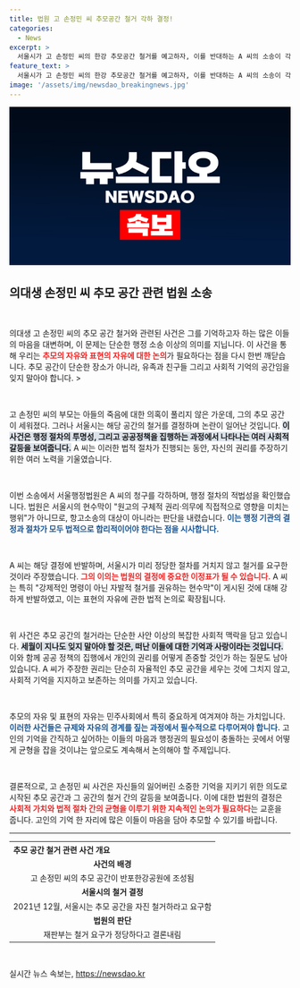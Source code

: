 ```yaml
---
title: 법원 고 손정민 씨 추모공간 철거 각하 결정!
categories:
  - News
excerpt: >
  서울시가 고 손정민 씨의 한강 추모공간 철거를 예고하자, 이를 반대하는 A 씨의 소송이 각하되었습니다. 재판부는 서울시의 조치가 법적 강제성이 없어 소송 대상이 아니라고 밝혔습니다. 이 사건의 진행은 추모의 의미와 자유로운 표현을 둘러싼 논란을 더욱 증폭시키고 있습니다.
feature_text: >
  서울시가 고 손정민 씨의 한강 추모공간 철거를 예고하자, 이를 반대하는 A 씨의 소송이 각하되었습니다. 재판부는 서울시의 조치가 법적 강제성이 없어 소송 대상이 아니라고 밝혔습니다. 이 사건의 진행은 추모의 의미와 자유로운 표현을 둘러싼 논란을 더욱 증폭시키고 있습니다.
image: '/assets/img/newsdao_breakingnews.jpg'
---
```


<p><img src="/assets/img/newsdao_breakingnews.jpg" alt="implanttips 속보" /></p>

<h2 data-ke-size="size26">의대생 손정민 씨 추모 공간 관련 법원 소송</h2>

<p data-ke-size="size16">&nbsp;</p>

<p>의대생 고 손정민 씨의 추모 공간 철거와 관련된 사건은 그를 기억하고자 하는 많은 이들의 마음을 대변하며, 이 문제는 단순한 행정 소송 이상의 의미를 지닙니다. 이 사건을 통해 우리는 <b><span style="color: #ee2323;">추모의 자유와 표현의 자유에 대한 논의</span></b>가 필요하다는 점을 다시 한번 깨닫습니다. 추모 공간이 단순한 장소가 아니라, 유족과 친구들 그리고 사회적 기억의 공간임을 잊지 말아야 합니다. &gt; </p>

<p data-ke-size="size16">&nbsp;</p>

<p>고 손정민 씨의 부모는 아들의 죽음에 대한 의혹이 풀리지 않은 가운데, 그의 추모 공간이 세워졌다. 그러나 서울시는 해당 공간의 철거를 결정하며 논란이 일어난 것입니다. <b><span style="background-color: #21538527;">이 사건은 행정 절차의 투명성, 그리고 공공정책을 집행하는 과정에서 나타나는 여러 사회적 갈등을 보여줍니다.</span></b> A 씨는 이러한 법적 절차가 진행되는 동안, 자신의 권리를 주장하기 위한 여러 노력을 기울였습니다. </p>

<p data-ke-size="size16">&nbsp;</p>

<p>이번 소송에서 서울행정법원은 A 씨의 청구를 각하하며, 행정 절차의 적법성을 확인했습니다. 법원은 서울시의 현수막이 "원고의 구체적 권리·의무에 직접적으로 영향을 미치는 행위"가 아니므로, 항고소송의 대상이 아니라는 판단을 내렸습니다. <b><span style="color: #1a5490;">이는 행정 기관의 결정과 절차가 모두 법적으로 합리적이어야 한다는 점을 시사합니다.</span></b> </p>

<p data-ke-size="size16">&nbsp;</p>

<p>A 씨는 해당 결정에 반발하며, 서울시가 미리 정당한 절차를 거치지 않고 철거를 요구한 것이라 주장했습니다. <b><span style="color: #ee2323;">그의 이의는 법원의 결정에 중요한 이정표가 될 수 있습니다.</span></b> A 씨는 특히 "강제적인 명령이 아닌 자발적 철거를 권유하는 현수막"이 게시된 것에 대해 강하게 반발하였고, 이는 표현의 자유에 관한 법적 논의로 확장됩니다. </p>

<p data-ke-size="size16">&nbsp;</p>

<p>위 사건은 추모 공간의 철거라는 단순한 사안 이상의 복잡한 사회적 맥락을 담고 있습니다. <b><span style="background-color: #21538527;">세월이 지나도 잊지 말아야 할 것은, 떠난 이들에 대한 기억과 사랑이라는 것입니다.</span></b> 이와 함께 공공 정책의 집행에서 개인의 권리를 어떻게 존중할 것인가 하는 질문도 남아 있습니다. A 씨가 주장한 권리는 단순히 자율적인 추모 공간을 세우는 것에 그치지 않고, 사회적 기억을 지지하고 보존하는 의미를 가지고 있습니다. </p>

<p data-ke-size="size16">&nbsp;</p>

<p>추모의 자유 및 표현의 자유는 민주사회에서 특히 중요하게 여겨져야 하는 가치입니다. <b><span style="color: #1a5490;">이러한 사건들은 규제와 자유의 경계를 짚는 과정에서 필수적으로 다루어져야 합니다.</span></b> 고인의 기억을 간직하고 싶어하는 이들의 마음과 행정권의 필요성이 충돌하는 곳에서 어떻게 균형을 잡을 것이냐는 앞으로도 계속해서 논의해야 할 주제입니다. </p>

<p data-ke-size="size16">&nbsp;</p>

<p>결론적으로, 고 손정민 씨 사건은 자신들의 잃어버린 소중한 기억을 지키기 위한 의도로 시작된 추모 공간과 그 공간의 철거 간의 갈등을 보여줍니다. 이에 대한 법원의 결정은 <b><span style="color: #ee2323;">사회적 가치와 법적 절차 간의 균형을 이루기 위한 지속적인 논의가 필요하다</span></b>는 교훈을 줍니다. 고인의 기억 한 자리에 많은 이들이 마음을 담아 추모할 수 있기를 바랍니다. </p>

<hr>

<table style="width: 100%; border-collapse: collapse;">
    <tr>
        <th style="text-align: left;">추모 공간 철거 관련 사건 개요</th>
    </tr>
    <tr>
        <td style="text-align: center; height: 17px;"><b>사건의 배경</b></td>
    </tr>
    <tr>
        <td style="text-align: center; height: 17px;">고 손정민 씨의 추모 공간이 반포한강공원에 조성됨</td>
    </tr>
    <tr>
        <td style="text-align: center; height: 17px;"><b>서울시의 철거 결정</b></td>
    </tr>
    <tr>
        <td style="text-align: center; height: 17px;">2021년 12월, 서울시는 추모 공간을 자진 철거하라고 요구함</td>
    </tr>
    <tr>
        <td style="text-align: center; height: 17px;"><b>법원의 판단</b></td>
    </tr>
    <tr>
        <td style="text-align: center; height: 17px;">재판부는 철거 요구가 정당하다고 결론내림</td>
    </tr>
</table> 

<p data-ke-size="size16">&nbsp;</p>
실시간 뉴스 속보는, <a href="https://newsdao.kr" rel="dofollow">https://newsdao.kr</a>



